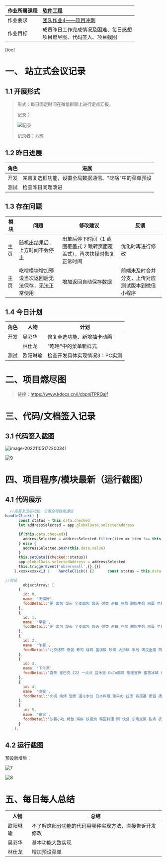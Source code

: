 | 作业所属课程 | [软件工程](https://bbs.csdn.net/forums/gdut-ryuezh?typeId=33729) |
| :----------- | :----------------------------------------------------------- |
| 作业要求     | [团队作业4——项目冲刺](https://bbs.csdn.net/topics/608948198) |
| 作业目标     | 成员昨日工作完成情况及困难、每日感想<br />项目燃尽图、代码签入、项目截图 |

[toc]
# 一、 站立式会议记录

## 1.1 开展形式

> 形式：每日固定时间在微信群聊上进行定点汇报。
>
> 记录：
>
> ![记录](picture/第二天/记录.jpg)
>
> 记录者：方琼

## 1.2 昨日进展

| 角色 | 进展                                                 |
| ---- | ---------------------------------------------------- |
| 开发 | 完善复选框功能，设置全局数据通信、"吃啥"中的菜单预设 |
| 测试 | 检查昨日问题改进                                     |

## 1.3 存在问题

| 模块 | 问题                                             | 修改建议                                                     | 反馈                                             |
| ---- | ------------------------------------------------ | ------------------------------------------------------------ | ------------------------------------------------ |
| 主页 | 随机出结果后，上方时间不会停止                   | 出单后停下时间（1 截图覆盖式 2 跳转页面覆盖式），再次抉择时恢复正常时间 | 优化时再进行修改                                 |
| 主页 | 吃啥模块增加预设当次返回后无法保存，无法正常使用 | 增加返回自动保存数据                                         | 前端未及时合并分支，上传对应测试版本到微信小程序 |



## 1.4 今日计划

| 角色 | 人物     | 计划                          |
| ---- | -------- | ----------------------------- |
| 开发 | 吴彩华   | 修复全选功能、新增抽卡动画    |
|      | 林仕龙   | "吃啥"中的菜单新样式          |
| 测试 | 欧阳琳瑜 | 检查开发具体实现情况3：PC实测 |



# 二、项目燃尽图

> 链接：https://www.kdocs.cn/l/cbpnjTPRQajf

# 三、代码/文档签入记录

## 3.1 代码签入截图

![image-20221105172200341](picture/第六天/image-20221105172200341.png)

![9](picture/第六天/9.png)

# 四、项目程序/模块最新（运行截图）

## 4.1 代码展示

```js
  //完善复选框功能，设置全局数据通信
handleClick() {
      const status = this.data.checked
      let addressSelected = app.globalData.selectedAddress

      if(this.data.checked){
        addressSelected = addressSelected.filter(item => item !== this.data.value)
      } else {
        addressSelected.push(this.data.value)
      }
      this.setData({checked:!status})
      app.globalData.selectedAddress = addressSelected
      this.triggerEvent('observeall',{},{})
    },xxxxxxxxxx13 1    handleClick() {2      const status = this.data.checked3      let addressSelected = app.globalData.selectedAddress45      if(this.data.checked){6        addressSelected = addressSelected.filter(item => item !== this.data.value)7      } else {8        addressSelected.push(this.data.value)9      }10      this.setData({checked:!status})11      app.globalData.selectedAddress = addressSelected12      this.triggerEvent('observeall',{},{})13    },
        
//预设
        objectArray: [
      {
        id: 0,
        name: '无偏好',
        foodDetail:'粥 面包 馒头 全麦面包 馒头 粥类 杂粮 豆浆 脱脂牛奶 鸡蛋 苹果 蔬菜 油条 汉堡 蛋糕 饼干 薯条 火腿 方便面 北京烤鸭 泰餐 寿司 烧鸡 盖浇饭 砂锅 大排档 米线 满汉全席 西餐 麻辣烫 关东煮 自助餐 炒面 快餐 水果 西北风 馄饨 火锅 烧烤 泡面 速冻水饺'
      },
      {
        id: 1,
        name: '早餐',
        foodDetail:'粥 面包 馒头 全麦面包 馒头 粥类 杂粮 豆浆 脱脂牛奶 鸡蛋 苹果 蔬菜 油条 汉堡 蛋糕 饼干 薯条 火腿 方便面'
      },
      {
        id: 2,
        name: '午餐',
        foodDetail:'北京烤鸭 泰餐 寿司 烧鸡 盖浇饭 砂锅 大排档 米线 满汉全席 西餐 麻辣烫 关东煮 自助餐 炒面 快餐 水果 西北风 馄饨'
      },
      {
        id: 3,
        name: '下午茶',
        foodDetail:'喜茶 星巴克 C22 一点点 益禾堂 CoCo都可 茶理宜世 蜜雪冰城 奈雪の茶 古茗 书亦烧仙草 手挞柠檬茶 桃园三章'
      },
      {
        id: 4,
        name: '晚餐',
        foodDetail:'火锅 烧烤 泡面 速冻水饺 日本料理 涮羊肉 拉面 肯德基 面包 扬州炒饭 酸菜鱼 茶餐厅 海底捞 咖啡 比萨 麦当劳 兰州拉面 沙县小吃 烤鱼 海鲜 铁板烧 韩国料理 粥 快餐 东南亚菜 甜点 农家菜 川菜 粤菜 湘菜 竹笋烤肉'
      },
      {
        id: 5,
        name: '夜宵',
        foodDetail:'沙县小吃 烤鱼 海鲜 铁板烧 韩国料理 粥 快餐 东南亚菜 甜点 农家菜 川菜 粤菜 湘菜 竹笋烤肉'
      }
    ],
```



## 4.2 运行截图

预设新增后：

![7](picture/第六天/7.png)

![8](picture/第六天/8.png)

# 五、每日每人总结

| 人物     | 总结                                                   |
| -------- | ------------------------------------------------------ |
| 欧阳琳瑜 | 不了解这部分功能的代码用哪种实现方法，直接告诉开发修改 |
| 吴彩华   | 基本功能大致实现                                       |
| 林仕龙   | 增加预设菜单                                           |